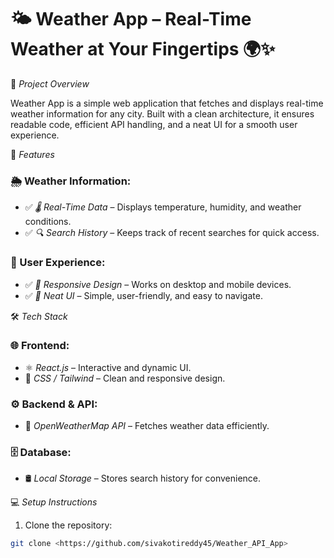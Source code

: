 # 🌤 Weather App – Real-Time Weather at Your Fingertips 🌍✨

📌 *Project Overview*

Weather App is a simple web application that fetches and displays real-time weather information for any city. Built with a clean architecture, it ensures readable code, efficient API handling, and a neat UI for a smooth user experience.

🚀 *Features*

### 🌦 Weather Information:
- ✅ *🌡 Real-Time Data* – Displays temperature, humidity, and weather conditions.  
- ✅ *🔍 Search History* – Keeps track of recent searches for quick access.  

### 🎨 User Experience:
- ✅ *📱 Responsive Design* – Works on desktop and mobile devices.  
- ✅ *💫 Neat UI* – Simple, user-friendly, and easy to navigate.  

🛠 *Tech Stack*

### 🌐 Frontend:
- ⚛ *React.js* – Interactive and dynamic UI.  
- 🎨 *CSS / Tailwind* – Clean and responsive design.  

### ⚙ Backend & API:
- 🌿 *OpenWeatherMap API* – Fetches weather data efficiently.  

### 🗄 Database:
- 🛢 *Local Storage* – Stores search history for convenience.  

💻 *Setup Instructions*
1. Clone the repository:
```bash
git clone <https://github.com/sivakotireddy45/Weather_API_App>
